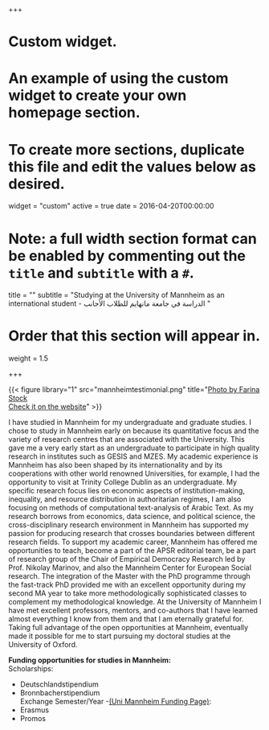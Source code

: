 +++
# Custom widget.
# An example of using the custom widget to create your own homepage section.
# To create more sections, duplicate this file and edit the values below as desired.
widget = "custom"
active = true
date = 2016-04-20T00:00:00

# Note: a full width section format can be enabled by commenting out the `title` and `subtitle` with a `#`.
title = ""
subtitle = "Studying at the University of Mannheim as an international student -  الدراسة في جامعة مانهايم للطلاب الأجانب "

# Order that this section will appear in.
weight = 1.5



+++

{{< figure library="1" src="mannheimtestimonial.png" title="[Photo by Farina Stock <br /> Check it on the website](https://www.uni-mannheim.de/en/academics/programs/masters-program-in-political-science/)" >}}


I have studied in Mannheim for my undergraduate and graduate studies. 
I chose to study in Mannheim early on because its quantitative focus and the variety of research centres that 
are associated with the University. 
This gave me a very early start as an undergraduate to participate in high quality research in institutes such as GESIS and MZES. My academic experience is Mannheim has also been shaped by its internationality and by its cooperations with other world renowned Universities, for example, I had the opportunity to visit at Trinity College Dublin as an undergraduate.
My specific research focus lies on economic aspects of institution-making, inequality, and 
resource distribution in authoritarian regimes, I am also focusing on methods of computational text-analysis of Arabic Text.
As my research borrows from economics, data science, and political science, the cross-disciplinary research environment in 
Mannheim has supported my passion for producing research that crosses boundaries between different research fields. 
To support my academic career, Mannheim has offered me opportunities to teach, become a part of the APSR editorial team, be a part of research group of the Chair of Empirical Democracy Research led by Prof. Nikolay Marinov, and also the Mannheim Center for European Social research. The integration of the Master with the PhD programme through the fast-track PhD provided me with an excellent opportunity during my second MA year to take more methodologically sophisticated classes to complement my methodological knowledge.
At the University of Mannheim I have met excellent professors, 
mentors, and co-authors that I have learned almost everything I know from them and that I am eternally grateful for. 
Taking full advantage of the open opportunities at Mannheim, eventually made it possible for me to start pursuing my 
doctoral studies at the University of Oxford.


**Funding opportunities for studies in Mannheim:** <br /> 
Scholarships:<br /> 
- Deutschlandstipendium <br /> 
- Bronnbacherstipendium <br /> 
Exchange Semester/Year -[(Uni Mannheim Funding Page)](https://www.uni-mannheim.de/en/academics/going-abroad/studying-abroad/financing/scholarships/):<br /> 
- Erasmus <br /> 
- Promos <br /> 
